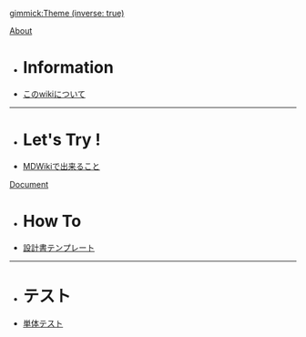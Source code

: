 [gimmick:Theme (inverse: true)](spacelab)

[About]()
 * # Information
 * [このwikiについて](About/このwikiについて.md)
 - - - -
 * # Let's Try !
 * [MDWikiで出来ること](About/MDWikiで出来ること.md)

[Document]()
 * # How To
 * [設計書テンプレート](Document/document.md)
 - - - -
 * # テスト
 * [単体テスト]()
